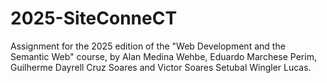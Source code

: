 # 2025-SiteConneCT
Assignment for the 2025 edition of the "Web Development and the Semantic Web" course, by Alan Medina Wehbe, Eduardo Marchese Perim, Guilherme Dayrell Cruz Soares and Victor Soares Setubal Wingler Lucas.
